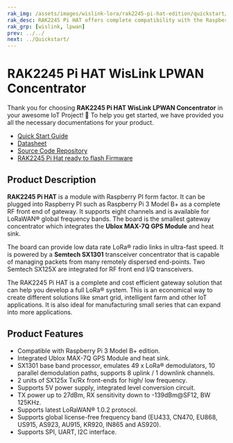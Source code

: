 ```yaml
---
rak_img: /assets/images/wislink-lora/rak2245-pi-hat-edition/quickstart/1.product-overview/1.index/RAK2245-PiHat_home.png
rak_desc: RAK2245 Pi HAT offers complete compatibility with the Raspberry Pi 40-pin header for an easy LoRaWAN® solution deployment. It provides a low data rate LoRa® radio links in ultra-fast speed and can manage packets from remotely disperse endpoints. This module integrates GPS module and a heat sink for better thermal dissipation and overall device performance. 
rak_grp: [wislink, lpwan]
prev: ../../
next: ../Quickstart/
---
```


# RAK2245 Pi HAT WisLink LPWAN Concentrator

Thank you for choosing **RAK2245 Pi HAT WisLink LPWAN Concentrator** in your awesome IoT Project! 🎉 To help you get started, we have provided you all the necessary documentations for your product.

* [Quick Start Guide](../Quickstart/)
* [Datasheet](../Datasheet/)
* [Source Code Repository](https://github.com/RAKWireless/rak_common_for_gateway)
* [RAK2245 Pi Hat ready to flash Firmware](https://downloads.rakwireless.com/LoRa/RAK2245-Pi-HAT/Firmware/RAK2245_Latest_Firmware.zip)

<!-- <rk-img
  src="/assets/images/wislink-lora/rak2245-pi-hat-edition/datasheet/rak2245-pihat-overview.png"
  width="50%"
  caption="RAK2245 Pi Hat"
/> -->

## Product Description

**RAK2245 Pi HAT** is a module with Raspberry PI form factor. It can be plugged into
Raspberry PI such as Raspberry Pi 3 Model B+ as a complete RF front end of gateway. It supports eight channels and is available for LoRaWAN® global frequency bands. The board is the smallest gateway concentrator which integrates the **Ublox MAX-7Q GPS Module** and heat sink.

The board can provide low data rate LoRa® radio links in ultra-fast speed. It is powered by a **Semtech SX1301** transceiver concentrator that is capable of managing packets from many remotely dispersed end-points. Two Semtech SX125X are integrated for RF front end I/Q transceivers.

The RAK2245 Pi HAT is a complete and cost efficient gateway solution that can help you develop a full LoRa® system. This is an economical way to create different solutions like smart grid, intelligent farm and other IoT applications. It is also ideal for manufacturing small series that can expand into more applications.

<!-- <rk-btn
  src="../Quickstart/"
  label="Get Started with RAK2245 Pi HAT WisLink LPWAN Concentrator"
/> -->

## Product Features

- Compatible with Raspberry Pi 3 Model B+ edition.
- Integrated Ublox MAX-7Q GPS Module and heat sink.
- SX1301 base band processor, emulates 49 x LoRa® demodulators, 10 parallel
  demodulation paths, supports 8 uplink / 1 downlink channels.
- 2 units of SX125x Tx/Rx front-ends for high/ low frequency.
- Supports 5V power supply, integrated level conversion circuit.
- TX power up to 27dBm, RX sensitivity down to -139dBm@SF12, BW 125KHz.
- Supports latest LoRaWAN® 1.0.2 protocol.
- Supports global license-free frequency band (EU433, CN470, EU868, US915, AS923, AU915, KR920, IN865 and AS920).
- Supports SPI, UART, I2C interface.

